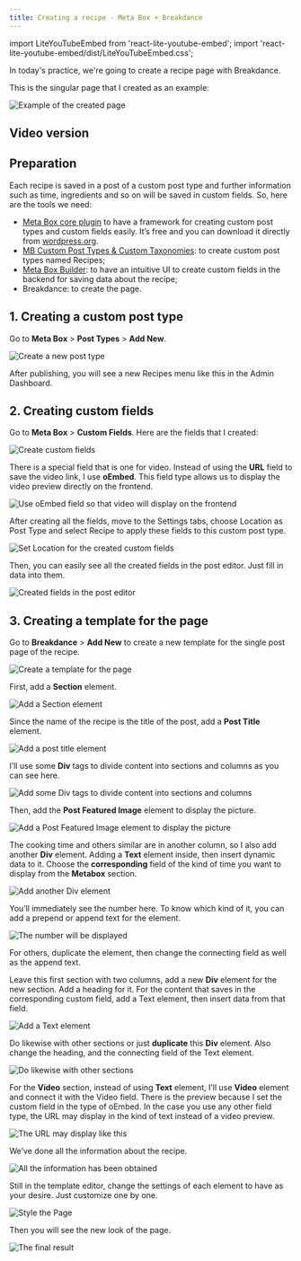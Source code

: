 ```yaml
---
title: Creating a recipe - Meta Box + Breakdance
---
```

import LiteYouTubeEmbed from 'react-lite-youtube-embed';
import 'react-lite-youtube-embed/dist/LiteYouTubeEmbed.css';

In today's practice, we're going to create a recipe page with Breakdance.

This is the singular page that I created as an example:

![Example of the created page](https://i.imgur.com/b2lJYVn.png)

## Video version

<LiteYouTubeEmbed id='ybqLQFFMu5c' />

## Preparation

Each recipe is saved in a post of a custom post type and further information such as time, ingredients and so on will be saved in custom fields.
So, here are the tools we need:

* [Meta Box core plugin](https://wordpress.org/plugins/meta-box/) to have a framework for creating custom post types and custom fields easily. It’s free and you can download it directly from [wordpress.org](https://wordpress.org/plugins/mb-custom-post-type/).
* [MB Custom Post Types & Custom Taxonomies](https://metabox.io/plugins/custom-post-type/): to create custom post types named Recipes;
* [Meta Box Builder](https://metabox.io/plugins/meta-box-builder/): to have an intuitive UI to create custom fields in the backend for saving data about the recipe;
* Breakdance: to create the page.

## 1. Creating a custom post type

Go to **Meta Box** > **Post Types** > **Add New**.

![Create a new post type](https://i.imgur.com/ngEWCuU.png)

After publishing, you will see a new Recipes menu like this in the Admin Dashboard.

## 2. Creating custom fields

Go to **Meta Box** > **Custom Fields**. Here are the fields that I created:

![Create custom fields](https://i.imgur.com/9dC6gk0.png)

There is a special field that is one for video. Instead of using the **URL** field to save the video link, I use **oEmbed**. This field type allows us to display the video preview directly on the frontend.

![Use oEmbed field so that video will display on the frontend](https://i.imgur.com/NVj2YIs.png)

After creating all the fields, move to the Settings tabs, choose Location as Post Type and select Recipe to apply these fields to this custom post type.

![Set Location for the created custom fields](https://i.imgur.com/CqTqmfu.png)

Then, you can easily see all the created fields in the post editor. Just fill in data into them.

![Created fields in the post editor](https://i.imgur.com/1COAwYl.png)

## 3. Creating a template for the page

Go to **Breakdance** > **Add New** to create a new template for the single post page of the recipe.

![Create a template for the page](https://i.imgur.com/jDvuObS.png)

First, add a **Section** element.

![Add a Section element](https://i.imgur.com/pKq3HSB.png)

Since the name of the recipe is the title of the post, add a **Post Title** element.

![Add a post title element](https://i.imgur.com/A0dIWfB.png)

I’ll use some **Div** tags to divide content into sections and columns as you can see here.

![Add some Div tags to divide content into sections and columns](https://i.imgur.com/rpzhu6a.png) 

Then, add the **Post Featured Image** element to display the picture.

![Add a Post Featured Image element to display the picture](https://i.imgur.com/HWqygXv.png)

The cooking time and others similar are in another column, so I also add another **Div** element. Adding a **Text** element inside, then insert dynamic data to it. Choose the **corresponding** field of the kind of time you want to display from the **Metabox** section.

![Add another Div element](https://i.imgur.com/L6misJ7.gif)

You’ll immediately see the number here. To know which kind of it, you can add a prepend or append text for the element.

![The number will be displayed](https://i.imgur.com/sk1T0V9.gif)

For others, duplicate the element, then change the connecting field as well as the append text.

Leave this first section with two columns, add a new **Div** element for the new section. Add a heading for it. For the content that saves in the corresponding custom field, add a Text element, then insert data from that field.

![Add a Text element](https://i.imgur.com/BI0adPM.png)

Do likewise with other sections or just **duplicate** this **Div** element. Also change the heading, and the connecting field of the Text element.

![Do likewise with other sections](https://i.imgur.com/YY999qW.png)

For the **Video** section, instead of using **Text** element, I’ll use **Video** element and connect it with the Video field. There is the preview because I set the custom field in the type of oEmbed. In the case you use any other field type, the URL may display in the kind of text instead of a video preview.

![The URL may display like this](https://i.imgur.com/nemx9PL.png)

We’ve done all the information about the recipe. 

![All the information has been obtained](https://i.imgur.com/8N3nYdZ.png)

Still in the template editor, change the settings of each element to have as your desire. Just customize one by one.

![Style the Page](https://i.imgur.com/HF13yjr.png)

Then you will see the new look of the page.

![The final result](https://i.imgur.com/b2lJYVn.png)

